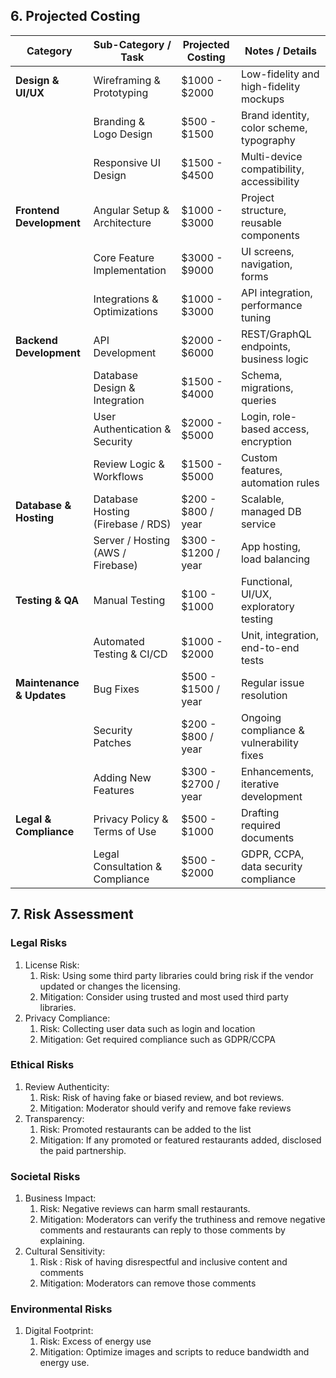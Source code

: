 ## 6. Projected Costing

| Category                | Sub-Category / Task               | Projected Costing    | Notes / Details                          |
| ----------------------- | --------------------------------- | -------------------- | ---------------------------------------- |
| **Design & UI/UX**      | Wireframing & Prototyping         | $1000 - $2000        | Low-fidelity and high-fidelity mockups   |
|                         | Branding & Logo Design            | $500 - $1500         | Brand identity, color scheme, typography |
|                         | Responsive UI Design              | $1500 - $4500        | Multi-device compatibility, accessibility|
| **Frontend Development**| Angular Setup & Architecture      | $1000 - $3000        | Project structure, reusable components   |
|                         | Core Feature Implementation       | $3000 - $9000        | UI screens, navigation, forms            |
|                         | Integrations & Optimizations      | $1000 - $3000        | API integration, performance tuning      |
| **Backend Development** | API Development                   | $2000 - $6000        | REST/GraphQL endpoints, business logic   |
|                         | Database Design & Integration     | $1500 - $4000        | Schema, migrations, queries              |
|                         | User Authentication & Security    | $2000 - $5000        | Login, role-based access, encryption     |
|                         | Review Logic & Workflows          | $1500 - $5000        | Custom features, automation rules        |
| **Database & Hosting**  | Database Hosting (Firebase / RDS) | $200 - $800 / year   | Scalable, managed DB service             |
|                         | Server / Hosting (AWS / Firebase) | $300 - $1200 / year  | App hosting, load balancing              |
| **Testing & QA**        | Manual Testing                    | $100 - $1000         | Functional, UI/UX, exploratory testing   |
|                         | Automated Testing & CI/CD         | $1000 - $2000        | Unit, integration, end-to-end tests      |
| **Maintenance & Updates** | Bug Fixes                       | $500 - $1500 / year  | Regular issue resolution                 |
|                         | Security Patches                  | $200 - $800 / year   | Ongoing compliance & vulnerability fixes |
|                         | Adding New Features               | $300 - $2700 / year  | Enhancements, iterative development      |
| **Legal & Compliance**  | Privacy Policy & Terms of Use     | $500 - $1000         | Drafting required documents              |
|                         | Legal Consultation & Compliance   | $500 - $2000         | GDPR, CCPA, data security compliance     |


## 7. Risk Assessment

### Legal Risks

1. License Risk:
   1. Risk: Using some third party libraries could bring risk if the vendor updated or changes the licensing.
   2. Mitigation: Consider using trusted and most used third party libraries.
2. Privacy Compliance:
   1. Risk: Collecting user data such as login and location
   2. Mitigation: Get required compliance such as GDPR/CCPA

### Ethical Risks

1. Review Authenticity:
   1. Risk: Risk of having fake or biased review, and bot reviews.
   2. Mitigation: Moderator should verify and remove fake reviews
2. Transparency:
   1. Risk: Promoted restaurants can be added to the list
   2. Mitigation: If any promoted or featured restaurants added, disclosed the paid partnership.

### Societal Risks

1. Business Impact:
   1. Risk: Negative reviews can harm small restaurants.
   2. Mitigation: Moderators can verify the truthiness and remove negative comments and restaurants can reply to those comments by explaining.
2. Cultural Sensitivity:
   1. Risk : Risk of having disrespectful and inclusive content and comments
   2. Mitigation: Moderators can remove those comments

### Environmental Risks

1. Digital Footprint:
   1. Risk: Excess of energy use
   2. Mitigation: Optimize images and scripts to reduce bandwidth and energy use.
